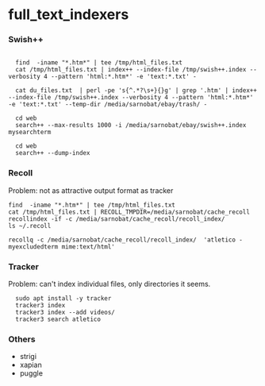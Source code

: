 # full_text_indexers

### Swish++
```
  
  find  -iname "*.htm*" | tee /tmp/html_files.txt
  cat /tmp/html_files.txt | index++ --index-file /tmp/swish++.index --verbosity 4 --pattern 'html:*.htm*' -e 'text:*.txt' -
```
```
  cat du_files.txt  | perl -pe 's{^.*?\s+}{}g' | grep '.htm' | index++ --index-file /tmp/swish++.index --verbosity 4 --pattern 'html:*.htm*' -e 'text:*.txt' --temp-dir /media/sarnobat/ebay/trash/ -
```

```
  cd web
  search++ --max-results 1000 -i /media/sarnobat/ebay/swish++.index mysearchterm
```

```
  cd web
  search++ --dump-index
```

### Recoll
Problem: not as attractive output format as tracker
```
find  -iname "*.htm*" | tee /tmp/html_files.txt
cat /tmp/html_files.txt | RECOLL_TMPDIR=/media/sarnobat/cache_recoll recollindex -if -c /media/sarnobat/cache_recoll/recoll_index/
ls ~/.recoll

recollq -c /media/sarnobat/cache_recoll/recoll_index/  'atletico -myexcludedterm mime:text/html'
```

### Tracker
Problem: can't index individual files, only directories it seems.
```
  sudo apt install -y tracker
  tracker3 index
  tracker3 index --add videos/
  tracker3 search atletico
```
### Others
* strigi
* xapian
* puggle
